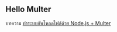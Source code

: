 Hello Multer
---

บทความ [ทำระบบอัพโหลดไฟล์ด้วย Node.js + Multer](https://devahoy.com/blog/file-upload-nodejs-multer)